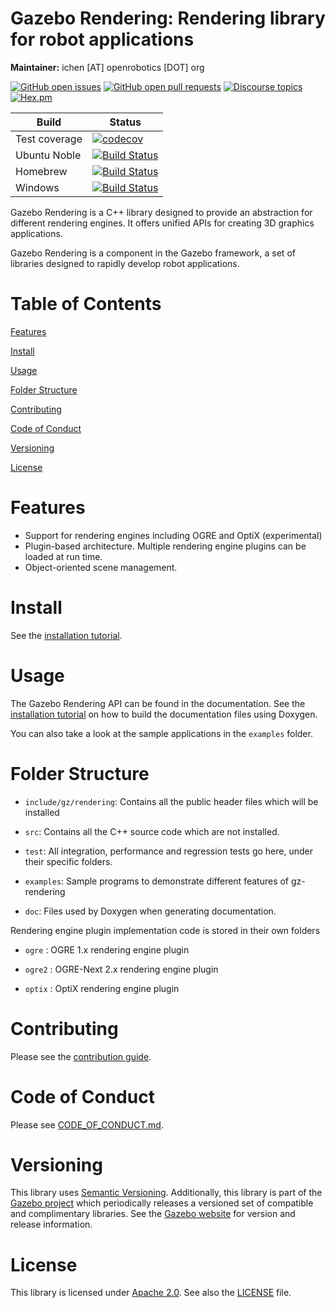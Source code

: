 # Gazebo Rendering: Rendering library for robot applications

**Maintainer:** ichen [AT] openrobotics [DOT] org

[![GitHub open issues](https://img.shields.io/github/issues-raw/gazebosim/gz-rendering.svg)](https://github.com/gazebosim/gz-rendering/issues)
[![GitHub open pull requests](https://img.shields.io/github/issues-pr-raw/gazebosim/gz-rendering.svg)](https://github.com/gazebosim/gz-rendering/pulls)
[![Discourse topics](https://img.shields.io/discourse/https/community.gazebosim.org/topics.svg)](https://community.gazebosim.org)
[![Hex.pm](https://img.shields.io/hexpm/l/plug.svg)](https://www.apache.org/licenses/LICENSE-2.0)

Build | Status
-- | --
Test coverage | [![codecov](https://codecov.io/gh/gazebosim/gz-rendering/tree/main/graph/badge.svg)](https://codecov.io/gh/gazebosim/gz-rendering/tree/main)
Ubuntu Noble  | [![Build Status](https://build.osrfoundation.org/buildStatus/icon?job=gz_rendering-ci-main-noble-amd64)](https://build.osrfoundation.org/job/gz_rendering-ci-main-noble-amd64)
Homebrew      | [![Build Status](https://build.osrfoundation.org/buildStatus/icon?job=gz_rendering-ci-main-homebrew-amd64)](https://build.osrfoundation.org/job/gz_rendering-ci-main-homebrew-amd64)
Windows       | [![Build Status](https://build.osrfoundation.org/buildStatus/icon?job=gz_rendering-main-clowin)](https://build.osrfoundation.org/job/gz_rendering-main-clowin)

Gazebo Rendering is a C++ library designed to provide an abstraction
for different rendering engines. It offers unified APIs for creating
3D graphics applications.

Gazebo Rendering is a component in the Gazebo framework, a set
of libraries designed to rapidly develop robot applications.

# Table of Contents

[Features](#features)

[Install](#install)

[Usage](#usage)

[Folder Structure](#folder-structure)

[Contributing](#contributing)

[Code of Conduct](#code-of-conduct)

[Versioning](#versioning)

[License](#license)

# Features

* Support for rendering engines including OGRE and OptiX (experimental)
* Plugin-based architecture. Multiple rendering engine plugins can be loaded at run time.
* Object-oriented scene management.

# Install

See the [installation tutorial](https://gazebosim.org/api/rendering/9/installation.html).

# Usage

The Gazebo Rendering API can be found in the documentation. See the
[installation tutorial](https://gazebosim.org/api/rendering/9/installation.html)
on how to build the documentation files using Doxygen.

You can also take a look at the sample applications in the `examples` folder.

# Folder Structure

* `include/gz/rendering`: Contains all the public header files which will be installed

* `src`: Contains all the C++ source code which are not installed.

* `test`: All integration, performance and regression tests go here, under their
  specific folders.

* `examples`: Sample programs to demonstrate different features of gz-rendering

* `doc`: Files used by Doxygen when generating documentation.

Rendering engine plugin implementation code is stored in their own folders

* `ogre` : OGRE 1.x rendering engine plugin

* `ogre2` : OGRE-Next 2.x rendering engine plugin

* `optix` : OptiX rendering engine plugin

# Contributing

Please see the
[contribution guide](https://gazebosim.org/docs/all/contributing).

# Code of Conduct

Please see
[CODE_OF_CONDUCT.md](https://github.com/gazebosim/gz-sim/blob/main/CODE_OF_CONDUCT.md).

# Versioning

This library uses [Semantic Versioning](https://semver.org/). Additionally, this library is part of the [Gazebo project](https://gazebosim.org) which periodically releases a versioned set of compatible and complimentary libraries. See the [Gazebo website](https://gazebosim.org) for version and release information.

# License

This library is licensed under [Apache 2.0](https://www.apache.org/licenses/LICENSE-2.0). See also the [LICENSE](https://github.com/gazebosim/gz-rendering/blob/main/LICENSE) file.
